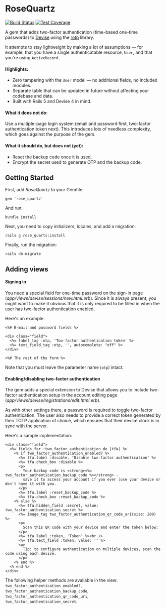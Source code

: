 # RoseQuartz

[![Build Status](https://travis-ci.org/little-bobby-tables/rose_quartz.svg?branch=master)](https://travis-ci.org/little-bobby-tables/rose_quartz)
[![Test Coverage](https://codeclimate.com/github/little-bobby-tables/rose_quartz/badges/coverage.svg)](https://codeclimate.com/github/little-bobby-tables/rose_quartz/coverage)

A gem that adds two-factor authentication (time-based one-time passwords) to [Devise](https://github.com/plataformatec/devise) 
using the [rotp](https://github.com/mdp/rotp) library.

It attempts to stay lightweight by making a lot of assumptions — for example, that 
you have a single authenticatable resource, `User`, and that you're using `ActiveRecord`.

#### Highlights:

* Zero tampering with the `User` model — no additional fields, no included modules.
* Separate table that can be updated in future without affecting your codebase and data.
* Built with Rails 5 and Devise 4 in mind.

#### What it does not do:

Use a multiple-page login system (email and password first, two-factor authentication token next).
This introduces lots of needless complexity, which goes against the purpose of the gem.

#### What it should do, but does not (yet):

* Reset the backup code once it is used.
* Encrypt the secret used to generate OTP and the backup code.

## Getting Started

First, add *RoseQuartz* to your Gemfile:

```
gem 'rose_quartz'
```
And run:
```
bundle install
```

Next, you need to copy initializers, locales, and add a migration:
```
rails g rose_quarts:install
```

Finally, run the migration:
```
rails db:migrate
```

## Adding views

#### Signing in

You need a special field for one-time password on the sign-in page (*app/views/devise/sessions/new.html.erb*).
Since it is always present, you might want to make it obvious that it is only required to be filled in
when the user has two-factor authentication enabled.

Here's an example:

```
<%# E-mail and password fields %>

<div class="field">
  <%= label_tag :otp, 'Two-factor authentication token' %>
  <%= text_field_tag :otp, '', autocomplete: "off" %>
</div>

<%# The rest of the form %>
```

Note that you must leave the parameter name (`otp`) intact.

#### Enabling/disabling two-factor authentication

The gem adds a special extension to Devise that allows you to 
include two-factor authentication setup in the account editing page
(*app/views/devise/registrations/edit.html.erb*).

As with other settings there, a password is required to toggle two-factor authentication.
The user also needs to provide a correct token generated by their TOTP application of choice, 
which ensures that their device clock is in sync with the server.

Here's a sample implementation:

```
<div class="field">
  <%= fields_for :two_factor_authentication do |tfa| %>
    <% if two_factor_authentication_enabled? %>
      <%= tfa.label :disable, 'Disable two-factor authentication' %>
      <%= tfa.check_box :disable %>
      <p>
        Your backup code is <strong><%= two_factor_authentication_backup_code %></strong> -
        save it to access your account if you ever lose your device or don't have it with you.
      </p>
      <%= tfa.label :reset_backup_code %>
      <%= tfa.check_box :reset_backup_code %>
    <% else %>
      <%= tfa.hidden_field :secret, value: two_factor_authentication_secret %>
      <%= image_tag two_factor_authentication_qr_code_uri(size: 200) %>
      <p>
        Scan this QR code with your device and enter the token below:
      </p>
      <%= tfa.label :token, 'Token' %><br />
      <%= tfa.text_field :token, value: '' %>
      <p>
        Tip: to configure authentication on multiple devices, scan the code using each device.
      </p>
    <% end %>
  <% end %>
</div>
```

The following helper methods are available in the view: `two_factor_authentication_enabled?`, 
`two_factor_authentication_backup_code`, `two_factor_authentication_qr_code_uri`, `two_factor_authentication_secret`.

